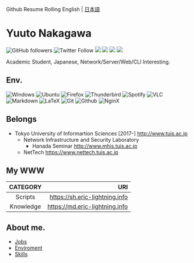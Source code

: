 Github Resume Rolling English | [日本語](README.ja.md)

# Yuuto Nakagawa 

![GitHub followers](https://img.shields.io/github/followers/Eric-lightning?style=for-the-badge)
![Twitter Follow](https://img.shields.io/twitter/follow/eric_lightning?style=for-the-badge) 
<a href="https://open.spotify.com/user/wsi6c0hvw2w3ruitfw1ht9egk">
  <img src="https://img.shields.io/badge/spotify-%231ED760.svg?&style=for-the-badge&logo=spotify&logoColor=white"></a>
<a href="https://twitter.com/eric_lightning">
  <img src="https://img.shields.io/static/v1?label=&message=twitter&color=1DA1F2&style=for-the-badge&logo=twitter&logoColor=white"></a>
<a href="https://jp.quora.com/profile/Nakagawa-Yuuto-1">
  <img src="https://img.shields.io/static/v1?label=&message=Quora&color=B92B27&style=for-the-badge&logo=quora"></a>
<a href="https://www.facebook.com/ericlightningsky">
  <img src="https://img.shields.io/badge/facebook-%231877F2.svg?&style=for-the-badge&logo=facebook&logoColor=white"></a>
  
Academic Student, Japanese, Network/Server/Web/CLI Interesting.

## Env.
![Windows](https://img.shields.io/static/v1?label=&message=Windows_10_latestBuild(no-insider)with_WSL2&color=0078D6&style=for-the-badge&logo=Windows&logoColor=white)
![Ubuntu](https://img.shields.io/static/v1?label=&message=Ubuntu_Server_18.04_LTS&color=E95420&style=for-the-badge&logo=ubuntu&logoColor=white)
![Firefox](https://img.shields.io/static/v1?label=&message=FirefoxQuantum&color=FF7139&style=for-the-badge&logo=firefox&logoColor=white)
![Thunderbird](https://img.shields.io/static/v1?label=&message=Thunderbird&color=0A84FF&style=for-the-badge&logo=Thunderbird&logoColor=white)
![Spotify](https://img.shields.io/static/v1?label=&message=Spotify_Premium&color=1ED760&style=for-the-badge&logo=Spotify&logoColor=white)
![VLC](https://img.shields.io/static/v1?label=&message=VLC&color=F05032&style=for-the-badge&logo=vlc&logoColor=white)
![Markdown](https://img.shields.io/static/v1?label=&message=Markdown-and-pandoc,Marp&color=000000&style=for-the-badge&logo=Markdown&logoColor=white)
![LaTeX](https://img.shields.io/static/v1?label=&message=LuaLaTeX-at-WSL2&color=000000&style=for-the-badge&logo=LaTeX&logoColor=white)
![Git](https://img.shields.io/static/v1?label=&message=Git-at-WSL2&color=F05032&style=for-the-badge&logo=Git&logoColor=white)
![Github](https://img.shields.io/static/v1?label=&message=Github&color=181717&style=for-the-badge&logo=Github&logoColor=white)
![NginX](https://img.shields.io/static/v1?label=&message=NginX&color=269539&style=for-the-badge&logo=NginX&logoColor=white)


## Belongs
- Tokyo University of Informartion Sciences [2017-] http://www.tuis.ac.jp
  - Network Infrastructure and Security Laboratory
    - Hanada Seminar http://www.mhis.tuis.ac.jp
  - NetTech https://www.nettech.tuis.ac.jp
## My WWW

| CATEGORY | URI |
|:--------:|----:|
Scripts  | https://sh.eric-lightning.info
Knowledge| https://md.eric-lightning.info

  

## About me.

- [Jobs](JOBs.md)
- [Enviroment](ENV.md)
- [Skills](SKILLs.md)
    
    
    





<!--
**Eric-lightning/Eric-lightning** is a ✨ _special_ ✨ repository because its `README.md` (this file) appears on your GitHub profile.

Here are some ideas to get you started:

- 🔭 I’m currently working on ...
- 🌱 I’m currently learning ...
- 👯 I’m looking to collaborate on ...
- 🤔 I’m looking for help with ...
- 💬 Ask me about ...
- 📫 How to reach me: ...
- 😄 Pronouns: ...
- ⚡ Fun fact: ...
-->
